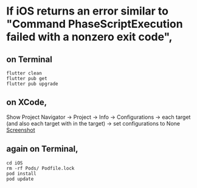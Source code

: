 # If iOS returns an error similar to "Command PhaseScriptExecution failed with a nonzero exit code",

## on Terminal
``` 
flutter clean
flutter pub get
flutter pub upgrade
```

## on XCode, 
Show Project Navigator -> Project -> Info -> Configurations -> each target (and also each target with in the target) -> set configurations to None
[Screenshot](https://gitlab.com/asarangaram/snippets-screenshot/-/blob/main/PhaseScriptExecution_failed.png)

## again on Terminal, 
```
cd iOS
rm -rf Pods/ Podfile.lock
pod install
pod update 
```

